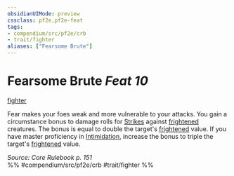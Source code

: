 ```yaml
---
obsidianUIMode: preview
cssclass: pf2e,pf2e-feat
tags:
- compendium/src/pf2e/crb
- trait/fighter
aliases: ["Fearsome Brute"]
---
```

# Fearsome Brute  *Feat 10*  
[fighter](../../Rules/traits/fighter.md)  


Fear makes your foes weak and more vulnerable to your attacks. You gain a circumstance bonus to damage rolls for [Strikes](../../Rules/actions/strike.md) against [frightened](../../Rules/conditions.md#Frightened) creatures. The bonus is equal to double the target's [frightened](../../Rules/conditions.md#Frightened) value. If you have master proficiency in [Intimidation](../skills.md#Intimidation), increase the bonus to triple the target's [frightened](../../Rules/conditions.md#Frightened) value.

*Source: Core Rulebook p. 151*  
%% #compendium/src/pf2e/crb #trait/fighter %%